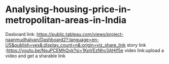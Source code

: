 # Analysing-housing-price-in-metropolitan-areas-in-India
Dasboard link:  https://public.tableau.com/views/project-naanmudhalvan/Dashboard2?:language=en-US&publish=yes&:display_count=n&:origin=viz_share_link
story link :https://youtu.be/NsuPCEMhQvk?si=1KpVEzNhv3AHjf5e
video link:upload a video and get a sharable link
